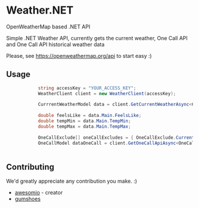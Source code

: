 # Weather.NET
OpenWeatherMap based .NET API

Simple .NET Weather API, currently gets the current weather, One Call API and One Call API historical weather data
 
Please, see https://openweathermap.org/api to start easy :)

## Usage
```c#
            string accessKey = "YOUR_ACCESS_KEY";
            WeatherClient client = new WeatherClient(accessKey);
            
            CurrrentWeatherModel data = client.GetCurrentWeatherAsync<CurrrentWeatherModel>("London", "en", "metric").Result;  
            
            double feelsLike = data.Main.FeelsLike;
            double tempMin = data.Main.TempMin;
            double tempMax = data.Main.TempMax;
                       
            OneCallExclude[] oneCallExcludes = { OneCallExclude.Current, OneCallExclude.Daily };
            OneCallModel dataOneCall = client.GetOneCallApiAsync<OneCallModel>(40.12, 96.66, "en", oneCallExcludes).Result;
                
```

## Contributing
We'd greatly appreciate any contribution you make. :) 
- [awesomio](https://github.com/awesomio) - creator
- [gumshoes](https://github.com/gumshoes)

